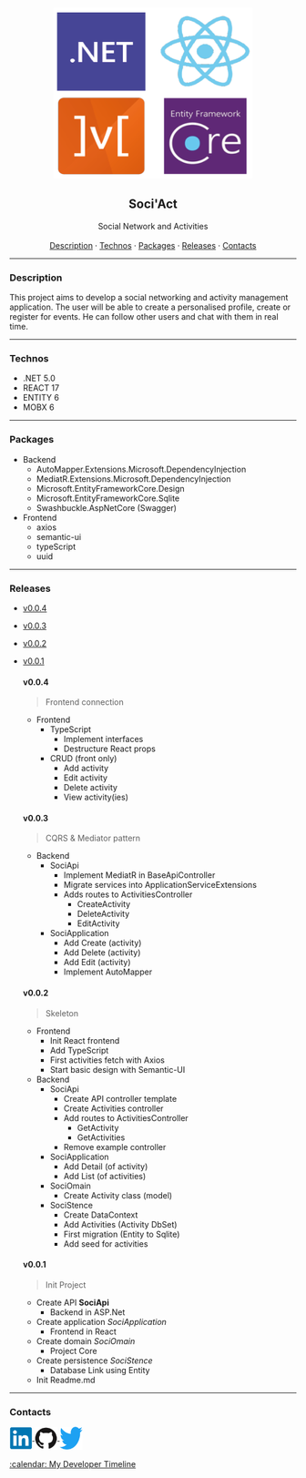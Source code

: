 
<!-- PROJECT LOGO -->
<br/>
<p align="center">
  <a href="https://github.com/nicode-io/Flutter_Fundamentals">
    <img src="./Images/SociAct.png" alt="Logo" width="350" height=300">
  </a>
</p>                                                           
<h2 align="center">Soci'Act</h2>
<p align="center">
  Social Network and Activities
  <br />
  <br />
  <a href="#description">Description</a>
  ·
  <a href="#technos">Technos</a>
  ·
  <a href="#packages">Packages</a>
  ·
  <a href="#releases">Releases</a>
  ·
  <a href="#contacts">Contacts</a>
</p>


---

### Description

This project aims to develop a social networking and activity management application.
The user will be able to create a personalised profile, create or register for events.
He can follow other users and chat with them in real time.

---

### Technos

*   .NET 5.0
*   REACT 17
*   ENTITY 6
*   MOBX 6

---

### Packages

*   Backend
    +   AutoMapper.Extensions.Microsoft.DependencyInjection
    +   MediatR.Extensions.Microsoft.DependencyInjection
    +   Microsoft.EntityFrameworkCore.Design
    +   Microsoft.EntityFrameworkCore.Sqlite
    +   Swashbuckle.AspNetCore (Swagger)
*   Frontend
    +   axios
    +   semantic-ui
    +   typeScript
    +   uuid

---

### Releases

-   [v0.0.4](#v004)
-   [v0.0.3](#v003)
-   [v0.0.2](#v002)
-   [v0.0.1](#v001)
    
    ####    v0.0.4
    > Frontend connection
    
    *   Frontend
        +   TypeScript
            *   Implement interfaces
            *   Destructure React props
        +   CRUD (front only)
            *   Add activity
            *   Edit activity
            *   Delete activity
            *   View activity(ies)
    
    ####    v0.0.3
    >   CQRS & Mediator pattern
    
    *   Backend
        +   SociApi
            *   Implement MediatR in BaseApiController
            *   Migrate services into ApplicationServiceExtensions
            *   Adds routes to ActivitiesController
                +   CreateActivity
                +   DeleteActivity
                +   EditActivity
        +   SociApplication
            *   Add Create (activity)
            *   Add Delete (activity)
            *   Add Edit (activity)
            *   Implement AutoMapper

    ####    v0.0.2
    >   Skeleton
        
    *   Frontend
        +   Init React frontend
        +   Add TypeScript
        +   First activities fetch with Axios
        +   Start basic design with Semantic-UI
    *   Backend
        +   SociApi
            *   Create API controller template
            *   Create Activities controller
            *   Add routes to ActivitiesController
                +   GetActivity
                +   GetActivities
            *   Remove example controller
        +   SociApplication
            *   Add Detail (of activity)
            *   Add List (of activities)
        +   SociOmain
            *   Create Activity class (model)
        +   SociStence
            *   Create DataContext
            *   Add Activities (Activity DbSet)
            *   First migration (Entity to Sqlite)
            *   Add seed for activities
    
    ####    v0.0.1
    >   Init Project
    
    *   Create API **SociApi**
        +   Backend in ASP.Net
    *   Create application *SociApplication*
        +   Frontend in React
    *   Create domain *SociOmain*
        +   Project Core
    *   Create persistence *SociStence*
        +   Database Link using Entity
    *   Init Readme.md


---

### Contacts



<a href="https://linkedin.com/in/nicolas-denoel">
  <img align="center" src="https://github.com/devicons/devicon/blob/master/icons/linkedin/linkedin-original.svg" alt="linkedin.com/in/nicolas-denoel" width="40" height="40" />
</a>
<a href="https://github.com/nicode_io">
  <img align="center" src="https://github.com/devicons/devicon/blob/master/icons/github/github-original.svg" alt="github.com/nicode-io" width="40" height="40" />
</a>  
<a href="https://twitter.com/nicode_io">
  <img align="center" src="https://github.com/devicons/devicon/blob/master/icons/twitter/twitter-original.svg" alt="twitter.com/nicode_io" width="40" height="40" />
</a>  
<br/>
<br/>
<a href="https://timelines.gitkraken.com/timeline/2e12cc334eb0406b84bf7a6339e666c4?range=2020-05-26_2021-08-02">:calendar: My Developer Timeline</a>



